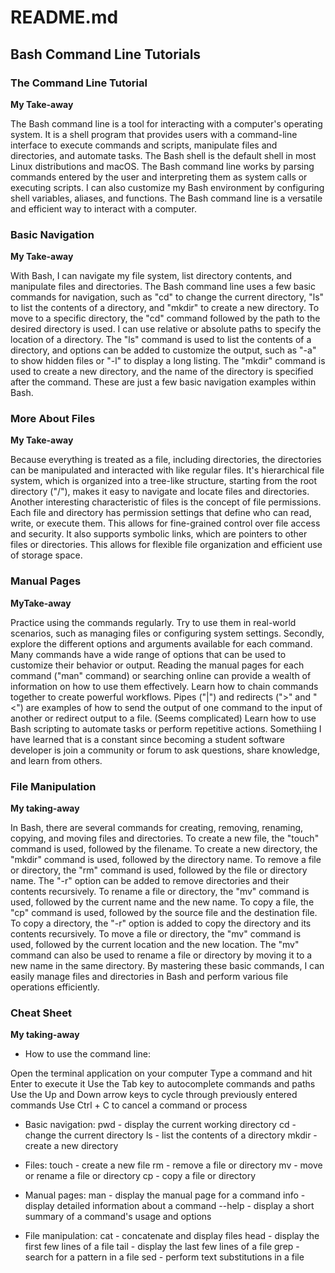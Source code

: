 # README.md

## Bash Command Line Tutorials

### The Command Line Tutorial

**My Take-away**
  
<p>The Bash command line is a tool for interacting with a computer's operating system. It is a shell program that provides users with a command-line interface to execute commands and scripts, manipulate files and directories, and automate tasks. The Bash shell is the default shell in most Linux distributions and macOS. The Bash command line works by parsing commands entered by the user and interpreting them as system calls or executing scripts. I can also customize my Bash environment by configuring shell variables, aliases, and functions. The Bash command line is a versatile and efficient way to interact with a computer.</P>  

### Basic Navigation

 **My Take-away**

<p>With Bash, I can navigate my file system, list directory contents, and manipulate files and directories. The Bash command line uses a few basic commands for navigation, such as "cd" to change the current directory, "ls" to list the contents of a directory, and "mkdir" to create a new directory. To move to a specific directory, the "cd" command followed by the path to the desired directory is used. I can use relative or absolute paths to specify the location of a directory. The "ls" command is used to list the contents of a directory, and options can be added to customize the output, such as "-a" to show hidden files or "-l" to display a long listing. The "mkdir" command is used to create a new directory, and the name of the directory is specified after the command. These are just a few basic navigation examples within Bash.</P>

### More About Files

**My Take-away**

<p>Because everything is treated as a file, including directories, the directories can be manipulated and interacted with like regular files. It's hierarchical file system, which is organized into a tree-like structure, starting from the root directory ("/"), makes it easy to navigate and locate files and directories. Another interesting characteristic of files is the concept of file permissions. Each file and directory has permission settings that define who can read, write, or execute them. This allows for fine-grained control over file access and security. It also supports symbolic links, which are pointers to other files or directories. This allows for flexible file organization and efficient use of storage space.</P>

### Manual Pages

**MyTake-away**

<p> Practice using the commands regularly. Try to use them in real-world scenarios, such as managing files or configuring system settings. Secondly, explore the different options and arguments available for each command. Many commands have a wide range of options that can be used to customize their behavior or output. Reading the manual pages for each command ("man" command) or searching online can provide a wealth of information on how to use them effectively. Learn how to chain commands together to create powerful workflows. Pipes ("|") and redirects (">" and "<") are examples of how to send the output of one command to the input of another or redirect output to a file. (Seems complicated) Learn how to use Bash scripting to automate tasks or perform repetitive actions. Somethiing I have learned that is a constant since becoming a student software developer is join a community or forum to ask questions, share knowledge, and learn from others.</p>

### File Manipulation

**My taking-away**

In Bash, there are several commands for creating, removing, renaming, copying, and moving files and directories. To create a new file, the "touch" command is used, followed by the filename. To create a new directory, the "mkdir" command is used, followed by the directory name. To remove a file or directory, the "rm" command is used, followed by the file or directory name. The "-r" option can be added to remove directories and their contents recursively. To rename a file or directory, the "mv" command is used, followed by the current name and the new name. To copy a file, the "cp" command is used, followed by the source file and the destination file. To copy a directory, the "-r" option is added to copy the directory and its contents recursively. To move a file or directory, the "mv" command is used, followed by the current location and the new location. The "mv" command can also be used to rename a file or directory by moving it to a new name in the same directory. By mastering these basic commands, I can easily manage files and directories in Bash and perform various file operations efficiently.

### Cheat Sheet

**My taking-away**

- How to use the command line:

Open the terminal application on your computer
Type a command and hit Enter to execute it
Use the Tab key to autocomplete commands and paths
Use the Up and Down arrow keys to cycle through previously entered commands
Use Ctrl + C to cancel a command or process

- Basic navigation:
pwd - display the current working directory
cd - change the current directory
ls - list the contents of a directory
mkdir - create a new directory

- Files:
touch - create a new file
rm - remove a file or directory
mv - move or rename a file or directory
cp - copy a file or directory

- Manual pages:
man - display the manual page for a command
info - display detailed information about a command
--help - display a short summary of a command's usage and options

- File manipulation:
cat - concatenate and display files
head - display the first few lines of a file
tail - display the last few lines of a file
grep - search for a pattern in a file
sed - perform text substitutions in a file
